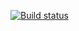 [![Build status](https://ci.appveyor.com/api/projects/status/rgc3rm52aur8dxbh?svg=true)](https://ci.appveyor.com/project/Kmuff/api-ci-3)
